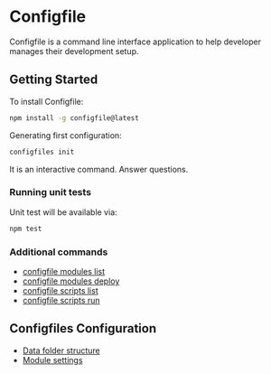 # Configfile

Configfile is a command line interface application to help developer manages their development setup.

## Getting Started

To install Configfile:

```bash
npm install -g configfile@latest
```

Generating first configuration:

```bash
configfiles init
```

It is an interactive command. Answer questions.

### Running unit tests

Unit test will be available via:

```bash
npm test
```

### Additional commands

- [configfile modules list]()
- [configfile modules deploy]()
- [configfile scripts list]()
- [configfile scripts run]()

## Configfiles Configuration

- [Data folder structure]()
- [Module settings]()
